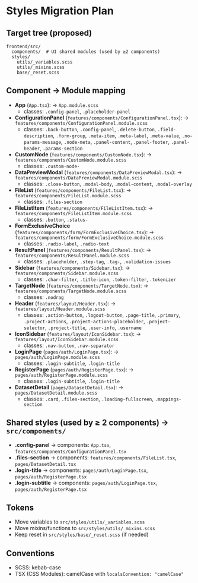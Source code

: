 # Styles Migration Plan

## Target tree (proposed)

```
frontend/src/
  components/  # UI shared modules (used by ≥2 components)
  styles/
    utils/_variables.scss
    utils/_mixins.scss
    base/_reset.scss
```

## Component → Module mapping

- **App** (`App.tsx`): → `App.module.scss`
  - classes: `.config-panel`, `.placeholder-panel`
- **ConfigurationPanel** (`features/components/ConfigurationPanel.tsx`): → `features/components/ConfigurationPanel.module.scss`
  - classes: `.back-button`, `.config-panel`, `.delete-button`, `.field-description`, `.form-group`, `.meta-item`, `.meta-label`, `.meta-value`, `.no-params-message`, `.node-meta`, `.panel-content`, `.panel-footer`, `.panel-header`, `.params-section`
- **CustomNode** (`features/components/CustomNode.tsx`): → `features/components/CustomNode.module.scss`
  - classes: `.custom-node-`
- **DataPreviewModal** (`features/components/DataPreviewModal.tsx`): → `features/components/DataPreviewModal.module.scss`
  - classes: `.close-button`, `.modal-body`, `.modal-content`, `.modal-overlay`
- **FileList** (`features/components/FileList.tsx`): → `features/components/FileList.module.scss`
  - classes: `.files-section`
- **FileListItem** (`features/components/FileListItem.tsx`): → `features/components/FileListItem.module.scss`
  - classes: `.button`, `.status-`
- **FormExclusiveChoice** (`features/components/form/FormExclusiveChoice.tsx`): → `features/components/form/FormExclusiveChoice.module.scss`
  - classes: `.radio-label`, `.radio-text`
- **ResultPanel** (`features/components/ResultPanel.tsx`): → `features/components/ResultPanel.module.scss`
  - classes: `.placeholder`, `.step-tag`, `.tag-`, `.validation-issues`
- **Sidebar** (`features/components/Sidebar.tsx`): → `features/components/Sidebar.module.scss`
  - classes: `.char-filter`, `.title-icon`, `.token-filter`, `.tokenizer`
- **TargetNode** (`features/components/TargetNode.tsx`): → `features/components/TargetNode.module.scss`
  - classes: `.nodrag`
- **Header** (`features/layout/Header.tsx`): → `features/layout/Header.module.scss`
  - classes: `.action-button`, `.logout-button`, `.page-title`, `.primary`, `.project-actions`, `.project-actions-placeholder`, `.project-selector`, `.project-title`, `.user-info`, `.username`
- **IconSidebar** (`features/layout/IconSidebar.tsx`): → `features/layout/IconSidebar.module.scss`
  - classes: `.nav-button`, `.nav-separator`
- **LoginPage** (`pages/auth/LoginPage.tsx`): → `pages/auth/LoginPage.module.scss`
  - classes: `.login-subtitle`, `.login-title`
- **RegisterPage** (`pages/auth/RegisterPage.tsx`): → `pages/auth/RegisterPage.module.scss`
  - classes: `.login-subtitle`, `.login-title`
- **DatasetDetail** (`pages/DatasetDetail.tsx`): → `pages/DatasetDetail.module.scss`
  - classes: `.card`, `.files-section`, `.loading-fullscreen`, `.mappings-section`

## Shared styles (used by ≥ 2 components) → `src/components/`

- **.config-panel** → components: `App.tsx`, `features/components/ConfigurationPanel.tsx`
- **.files-section** → components: `features/components/FileList.tsx`, `pages/DatasetDetail.tsx`
- **.login-title** → components: `pages/auth/LoginPage.tsx`, `pages/auth/RegisterPage.tsx`
- **.login-subtitle** → components: `pages/auth/LoginPage.tsx`, `pages/auth/RegisterPage.tsx`

## Tokens

- Move variables to `src/styles/utils/_variables.scss`
- Move mixins/functions to `src/styles/utils/_mixins.scss`
- Keep reset in `src/styles/base/_reset.scss` (if needed)

## Conventions

- SCSS: kebab-case
- TSX (CSS Modules): camelCase with `localsConvention: "camelCase"`